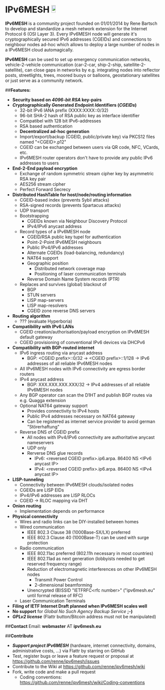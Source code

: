 IPv6MESH <a href="https://flattr.com/submit/auto?user_id=renne&url=http://ipv6mesh.eu&title=IPv6MESH&language=C99&tags=github&category=software"><img src="http://api.flattr.com/button/flattr-badge-large.png" height="24em" width="16%"/></a>
========

**IPv6MESH** is a community project founded on 01/01/2014 by Rene Bartsch to develop and standardize a mesh network extension for the Internet Protocol 6 (OSI Layer 3). Every IPv6MESH node will generate it's cryptographically secured IPv6 addresses (CGEIDs) and connections to neighbour nodes ad-hoc which allows to deploy a large number of nodes in a IPv6MESH cloud automagically.

**IPv6MESH** can be used to set up emergency communication networks, vehicle-2-vehicle communication (car-2-car, ship-2-ship, satellite-2-satellite), can close gaps in networks by e.g. integrating nodes into reflector posts, streetlights, trees, moored buoys or balloons, geostationary satellites or just serve as a community network.


##**Features:**
* **Security based on *4096-bit RSA* key-pairs**
* ***C*ryptographically *G*enerated *E*ndpoint *I*dentifiers (*CGEIDs*)**
  * 32-bit IPv6 IANA prefix (XXXX:XXXX::0/32)
  * 96-bit SHA-2 hash of RSA public key as interface identifier
  * Compatibel with 128 bit IPv6-addresses
  * RSA based authentication
  * **Decentralized ad-hoc generation**
  * Import/export/backup (CGEID, public/private key) via PKCS12 files named "&lt;CGEID&gt;.p12"
  * CGEID can be exchanged between users via QR code, NFC, VCards, etc.
  * IPv6MESH router operators don't have to provide any public IPv6 addresses to users
* **End-2-End payload encryption**
  * Exchange of random symmetric stream cipher key by asymmetric RSA key pair
  * AES256 stream cipher
  * Perfect Forward Secrecy
* **Distributed HashTable for host/node/routing information**
  * CGEID-based index (prevents Sybil attacks)
  * RSA-signed records (prevents Spartacus attacks)
  * UDP transport 
  * Bootstrapping
    * CGEIDs known via Neighbour Discovery Protocol
    * IPv4/IPv6 anycast address
  * Record types of a IPv6MESH node
    * CGEID/RSA public key tupel for authentication
    * Point-2-Point IPv6MESH neighbours
    * Public IPv4/IPv6 addresses
    * Alternate CGEIDs (load-balancing, redundancy)
    * NAT64 support
    * Geographic position
      * Distributed network coverage map
      * Positioning of laser communication terminals
    * Reverse Domain Name System records (PTR)
  * Replaces and survives (global) blackout of
    * BGP
    * STUN servers
    * LISP map-servers
    * LISP map-resolvers
    * CGEID zone reverse DNS servers
* **Routing algorithm**
  * ??? (evaluate Hyperboria)
* **Compatibility with IPv6 LANs**
  * CGEID creation/authorisation/payload encryption on IPv6MESH default gateway
  * CGEID provisioning of conventional IPv6 devices via DHCPv6
* **Compatibility with BGP-routed internet**
  * IPv6 ingress routing via anycast address
    * BGP: &lt;CGEID prefix&gt;::0/32 -> &lt;CGEID prefix&gt;::1/128 -> IPv6 addresses of all reliable IPv6MESH nodes
  * All IPv6MESH nodes with IPv6 connectivity are egress border routers
  * IPv4 anycast address
    * BGP: XXX.XXX.XXX.XXX/32 -> IPv4 addresses of all reliable IPv6MESH nodes
  * Any BGP operator can scan the D1HT and publish BGP routes via e.g. Quagga extension
  * Optional NAT64 gateway support
    * Provides connectivity to IPv4 hosts
    * Public IPv4 addresses necessary on NAT64 gateway
    * Can be registered as internet service provider to avoid german "Störerhaftung"
  * Reverse DNS of CGEID prefix
    * All nodes with IPv4/IPv6 connectivity are authoritative anycast nameservers
    * UDP only
    * Rerverse DNS glue records
      * IPv6: &lt;reversed CGEID prefix&gt;.ip6.arpa. 86400 NS &lt;IPv6 anycast IP&gt;
      * IPv4: &lt;reversed CGEID prefix&gt;.ip6.arpa. 86400 NS &lt;IPv4 anycast IP&gt;
* **LISP-tunneling**
  * Connectivity between IPv6MESH clouds/isolated nodes
  * CGEIDs are LISP EIDs
  * IPv4/IPv6 addresses are LISP RLOCs
  * CGEID -> RLOC mapping via DHT
* **Onion routing**
  * Implementation depends on performance
* **Physical connectivity**
  * Wires and radio links can be DIY-installed between homes
  * Wired communication
    * IEEE 802.3 Clause 38 (1000Base-SX/LX) preferred
    * IEEE 802.3 Clause 40 (1000Base-T) can be used with surge protection
  * Radio communication
    * IEEE 802.11ac preferred (802.11h necessary in most countries)
    * IEEE 802.11ad as next generation (lobbyists needed to get reserved frequency range)
    * Reduction of electromagnetic interferences on other IPv6MESH nodes
      * Transmit Power Control
      * 2-dimensional beamforming
    * Unencrypted (B)SSID "IETFRFC&lt;rfc number&gt;" ("ipv6mesh.eu" until formal release of RFC)
  * Laser Communication Terminals
* **Filing of IETF Internet Draft planned when IPv6MESH scales well**
* **No support** for *Global No Such Agency Backup Service* **;-)** 
* ***GPLv2 license*** (Flattr button/Bitcoin address must not be manipulated)

##**Contact**
Email: **webmaster** AT **ipv6mesh.eu**

##**Contribute**
* ***Support project IPv6MESH*** (hardware, internet connectivity, domains, administrative costs, ...) via Flattr by starring on GitHub
* Test, register bugs or leave a feature request or proposal at https://github.com/renne/ipv6mesh/issues
* Contribute to the Wiki at https://github.com/renne/ipv6mesh/wiki
* Fork, write code and make a pull request 
  * Coding conventions: https://github.com/renne/ipv6mesh/wiki/Coding-conventions
